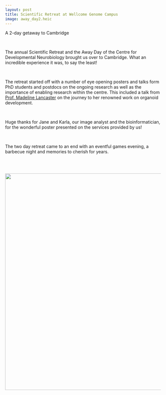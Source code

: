 ```yaml
---
layout: post
title: Scientific Retreat at Wellcome Genome Campus
image: away_day2.heic
---
```


A 2-day getaway to Cambridge

<br>

The annual Scientific Retreat and the Away Day of the Centre for Developmental Neurobiology brought us over to Cambridge.
What an incredible experience it was, to say the least!

<br>

The retreat started off with a number of eye opening posters and talks form PhD students and postdocs on the ongoing research as well as the importance of enabling research within the centre.
This included a talk from [Prof. Madeline Lancaster](https://www2.mrc-lmb.cam.ac.uk/groups/lancaster/) on the journey to her renowned work on organoid development.

<br>

Huge thanks for Jane and Karla, our image analyst and the bioinformatician, for the wonderful poster presented on the services provided by us!

<br>

The two day retreat came to an end with an eventful games evening, a barbecue night and memories to cherish for years.

<br><br>

<div style="text-align: center"><img src="{{ site.baseurl }}/images/away_day1.heic" width="700" /></div>



<br><br>
